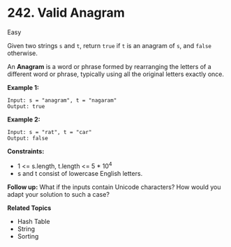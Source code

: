 # 242. Valid Anagram

Easy

Given two strings `s` and `t`, return `true` if `t` is an anagram of `s`, and `false` otherwise.

An **Anagram** is a word or phrase formed by rearranging the letters of a different word or phrase, typically using all the original letters exactly once.

 

**Example 1:**
```
Input: s = "anagram", t = "nagaram"
Output: true
```
**Example 2:**
```
Input: s = "rat", t = "car"
Output: false
``` 

**Constraints:**

- 1 <= s.length, t.length <= 5 * $10^4$
- s and t consist of lowercase English letters.
 

**Follow up:** What if the inputs contain Unicode characters? How would you adapt your solution to such a case?

**Related Topics**
- Hash Table
- String
- Sorting